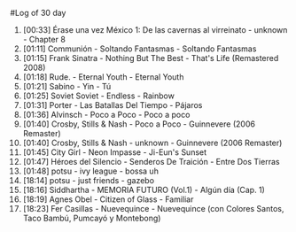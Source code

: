 #Log of 30 day

1. [00:33] Érase una vez México 1: De las cavernas al virreinato - unknown - Chapter 8
1. [01:11] Communión - Soltando Fantasmas - Soltando Fantasmas
1. [01:15] Frank Sinatra - Nothing But The Best - That's Life (Remastered 2008)
1. [01:18] Rude. - Eternal Youth - Eternal Youth
1. [01:21] Sabino - Yin - Tú
1. [01:25] Soviet Soviet - Endless - Rainbow
1. [01:31] Porter - Las Batallas Del Tiempo - Pájaros
1. [01:36] Alvinsch - Poco a Poco - Poco a poco
1. [01:40] Crosby, Stills & Nash - Poco a Poco - Guinnevere (2006 Remaster)
1. [01:40] Crosby, Stills & Nash - unknown - Guinnevere (2006 Remaster)
1. [01:45] City Girl - Neon Impasse - Ji-Eun's Sunset
1. [01:47] Héroes del Silencio - Senderos De Traición - Entre Dos Tierras
1. [01:48] potsu - ivy league - bossa uh
1. [18:14] potsu - just friends - gazebo
1. [18:16] Siddhartha - MEMORIA FUTURO (Vol.1) - Algún día (Cap. 1)
1. [18:19] Agnes Obel - Citizen of Glass - Familiar
1. [18:23] Fer Casillas - Nuevequince - Nuevequince (con Colores Santos, Taco Bambú, Pumcayó y Montebong)
